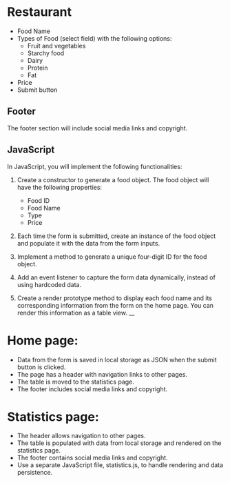 # Restaurant

- Food Name
- Types of Food (select field) with the following options:
  - Fruit and vegetables
  - Starchy food
  - Dairy
  - Protein
  - Fat
- Price
- Submit button

## Footer

The footer section will include social media links and copyright.

## JavaScript

In JavaScript, you will implement the following functionalities:

1. Create a constructor to generate a food object. The food object will have the following properties:
   - Food ID
   - Food Name
   - Type
   - Price

2. Each time the form is submitted, create an instance of the food object and populate it with the data from the form inputs.

3. Implement a method to generate a unique four-digit ID for the food object.

4. Add an event listener to capture the form data dynamically, instead of using hardcoded data.

5. Create a render prototype method to display each food name and its corresponding information from the form on the home page. You can render this information as a table view.
__ 

# Home page:

* Data from the form is saved in local storage as JSON when the submit button is clicked.
* The page has a header with navigation links to other pages.
* The table is moved to the statistics page.
* The footer includes social media links and copyright.

# Statistics page:

* The header allows navigation to other pages.
* The table is populated with data from local storage and rendered on the statistics page.
* The footer contains social media links and copyright.
* Use a separate JavaScript file, statistics.js, to handle rendering and data persistence.